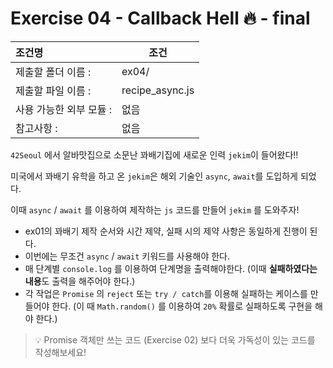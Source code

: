 # Exercise 04 - Callback Hell 🔥 - final

| 조건명               | 조건                |
| :----------------- | ------------------ |
| 제출할 폴더 이름 :     | ex04/              |
| 제출할 파일 이름 :     | recipe_async.js    |
| 사용 가능한 외부 모듈 : | 없음                |
| 참고사항 :           | 없음                |

`42Seoul` 에서 알바맛집으로 소문난 꽈배기집에 새로운 인력 `jekim`이 들어왔다!!

미국에서 꽈배기 유학을 하고 온 `jekim`은 해외 기술인 `async`, `await`를 도입하게 되었다.

이때 `async` / `await` 를 이용하여 제작하는 `js` 코드를 만들어 `jekim` 를 도와주자!

- ex01의 꽈배기 제작 순서와 시간 제약, 실패 시의 제약 사항은 동일하게 진행이 된다.
- 이번에는 무조건 `async` / `await` 키워드를 사용해야 한다.
- 매 단계별 `console.log` 를 이용하여 단계명을 출력해야한다. (이때 **실패하였다는 내용**도 출력을 해주어야 한다.)
- 각 작업은 `Promise` 의 `reject` 또는 `try / catch`를 이용해 실패하는 케이스를 만들어야 한다. (이 때 `Math.random()` 를 이용하여 `20%` 확률로 실패하도록 구현을 해야 한다.)

> 💡 Promise 객체만 쓰는 코드 (Exercise 02) 보다 더욱 가독성이 있는 코드를 작성해보세요!
